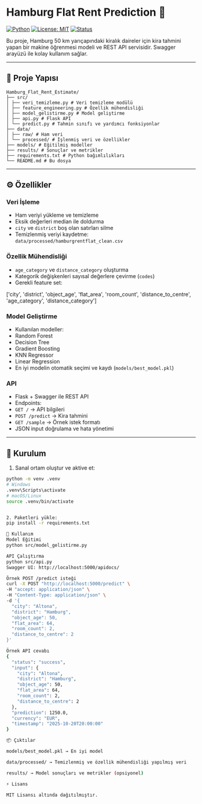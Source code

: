 # Hamburg Flat Rent Prediction 🚀

[![Python](https://img.shields.io/badge/python-3.12-blue)](https://www.python.org/)
[![License: MIT](https://img.shields.io/badge/License-MIT-green)](LICENSE)
[![Status](https://img.shields.io/badge/status-beta-yellow)]()

Bu proje, Hamburg 50 km yarıçapındaki kiralık daireler için kira tahmini yapan bir makine öğrenmesi modeli ve REST API servisidir. Swagger arayüzü ile kolay kullanım sağlar.

---

## 📂 Proje Yapısı
```
Hamburg_Flat_Rent_Estimate/
├── src/
│ ├── veri_temizleme.py # Veri temizleme modülü
│ ├── feature_engineering.py # Özellik mühendisliği
│ ├── model_gelistirme.py # Model geliştirme
│ ├── api.py # Flask API
│ └── predict.py # Tahmin sınıfı ve yardımcı fonksiyonlar
├── data/
│ ├── raw/ # Ham veri
│ └── processed/ # İşlenmiş veri ve özellikler
├── models/ # Eğitilmiş modeller
├── results/ # Sonuçlar ve metrikler
├── requirements.txt # Python bağımlılıkları
└── README.md # Bu dosya
```

---

## ⚙️ Özellikler

### Veri İşleme
- Ham veriyi yükleme ve temizleme
- Eksik değerleri median ile doldurma
- `city` ve `district` boş olan satırları silme
- Temizlenmiş veriyi kaydetme: `data/processed/hamburgrentflat_clean.csv`

### Özellik Mühendisliği
- `age_category` ve `distance_category` oluşturma
- Kategorik değişkenleri sayısal değerlere çevirme (`codes`)
- Gerekli feature set: 

['city', 'district', 'object_age', 'flat_area', 'room_count',
'distance_to_centre', 'age_category', 'distance_category']


### Model Geliştirme
- Kullanılan modeller:
- Random Forest
- Decision Tree
- Gradient Boosting
- KNN Regressor
- Linear Regression
- En iyi modelin otomatik seçimi ve kaydı (`models/best_model.pkl`)

### API
- Flask + Swagger ile REST API
- Endpoints:
- `GET /` → API bilgileri
- `POST /predict` → Kira tahmini
- `GET /sample` → Örnek istek formatı
- JSON input doğrulama ve hata yönetimi

---

## 🚀 Kurulum

1. Sanal ortam oluştur ve aktive et:

```bash
python -m venv .venv
# Windows
.venv\Scripts\activate
# macOS/Linux
source .venv/bin/activate


2. Paketleri yükle:
pip install -r requirements.txt

🏃 Kullanım
Model Eğitimi
python src/model_gelistirme.py

API Çalıştırma
python src/api.py
Swagger UI: http://localhost:5000/apidocs/

Örnek POST /predict isteği
curl -X POST "http://localhost:5000/predict" \
-H "accept: application/json" \
-H "Content-Type: application/json" \
-d '{
  "city": "Altona",
  "district": "Hamburg",
  "object_age": 50,
  "flat_area": 64,
  "room_count": 2,
  "distance_to_centre": 2
}'

Örnek API cevabı
{
  "status": "success",
  "input": {
    "city": "Altona",
    "district": "Hamburg",
    "object_age": 50,
    "flat_area": 64,
    "room_count": 2,
    "distance_to_centre": 2
  },
  "prediction": 1250.0,
  "currency": "EUR",
  "timestamp": "2025-10-20T20:00:00"
}

📦 Çıktılar

models/best_model.pkl → En iyi model

data/processed/ → Temizlenmiş ve özellik mühendisliği yapılmış veri

results/ → Model sonuçları ve metrikler (opsiyonel)

⚡ Lisans

MIT Lisansı altında dağıtılmıştır.